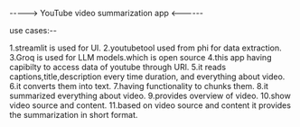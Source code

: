 -----> YouTube video summarization app <------


use cases:--

1.streamlit is used for UI.
2.youtubetool used from phi for data extraction.
3.Groq is used for LLM models.which is open source
4.this app having capibilty to access data of youtube through URl.
5.it reads captions,title,description every time duration, and everything about video.
6.it converts them into text.
7.having functionality to chunks them.
8.it summarized everything about video.
9.provides overview of video.
10.show video source and content.
11.based on video source and content it provides the summarization in short format.
